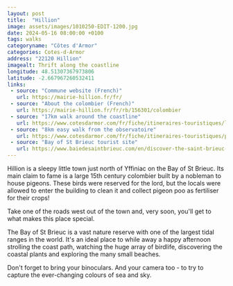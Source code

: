 ```yaml
---
layout: post
title:  "Hillion"
image: assets/images/1010250-EDIT-1200.jpg
date: 2024-05-16 08:00:00 +0100
tags: walks
categoryname: "Côtes d'Armor"
categories: Cotes-d-Armor
address: "22120 Hillion"
imagealt: Thrift along the coastline
longitude: 48.51307367973806
latitude: -2.667967260532411
links:
 - source: "Commune website (French)"
   url: https://mairie-hillion.fr/fr/
 - source: "About the colombier (French)"
   url: https://mairie-hillion.fr/fr/rb/156301/colombier
 - source: "17km walk around the coastline"
   url: https://www.cotesdarmor.com/fr/fiche/itineraires-touristiques/les-panoramas-d-hillion-hillion_TFOITIBRE022V507YI2/
 - source: "8km easy walk from the observatoire"
   url: https://www.cotesdarmor.com/fr/fiche/itineraires-touristiques/panoramas-sur-la-reserve-naturelle-hillion_TFOITIBRE022V50PK8U/
 - source: "Bay of St Brieuc tourist site"
   url: https://www.baiedesaintbrieuc.com/en/discover-the-saint-brieuc-bay/
---
```

Hillion is a sleepy little town just north of Yffiniac on the Bay of St Brieuc. Its main claim to fame is a large 15th century colombier built by a nobleman to house pigeons. These birds were reserved for the lord, but the locals were allowed to enter the building to clean it and collect pigeon poo as fertiliser for their crops!

Take one of the roads west out of the town and, very soon, you'll get to what makes this place special.

The Bay of St Brieuc is a vast nature reserve with one of the largest tidal ranges in the world. It's an ideal place to while away a happy afternoon strolling the coast path, watching the huge array of birdlife, discovering the coastal plants and exploring the many small beaches.

Don't forget to bring your binoculars. And your camera too - to try to capture the ever-changing colours of sea and sky.

